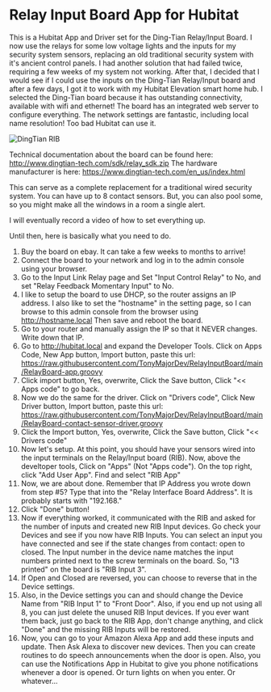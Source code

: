 # Relay Input Board App for Hubitat

This is a Hubitat App and Driver set for the Ding-Tian Relay/Input Board.  I now use the relays for some low voltage lights and the inputs for my security system sensors, replacing an old traditional security system with it's ancient control panels.  I had another solution that had failed twice, requiring a few weeks of my system not working.  After that, I decided that I would see if I could use the inputs on the Ding-Tian Relay/Input board and after a few days, I got it to work with my Hubitat Elevation smart home hub.  I selected the Ding-Tian board because it has outstanding connectivity, available with wifi and ethernet!  The board has an integrated web server to configure everything.  The network settings are fantastic, including local name resolution!  Too bad Hubitat can use it.  

![DingTian RIB](https://user-images.githubusercontent.com/39914475/197233866-b245dfa0-b4ff-4789-b191-5ef039694b1d.jpg)

Technical documentation about the board can be found here: http://www.dingtian-tech.com/sdk/relay_sdk.zip
The hardware manufacturer is here: https://www.dingtian-tech.com/en_us/index.html

This can serve as a complete replacement for a traditional wired security system.  You can have up to 8 contact sensors.  But, you can also pool some, so you might make all the windows in a room a single alert. 

I will eventually record a video of how to set everything up.  

Until then, here is basically what you need to do.  

1. Buy the board on ebay.  It can take a few weeks to months to arrive!  
2. Connect the board to your network and log in to the admin console using your browser.  
3. Go to the Input Link Relay page and Set "Input Control Relay" to No, and set "Relay Feedback Momentary Input" to No.  
4. I like to setup the board to use DHCP, so the router assigns an IP address.  I also like to set the "hostname" in the setting page, so I can browse to this admin console from the browser using http://hostname.local  Then save and reboot the board.  
5. Go to your router and manually assign the IP so that it NEVER changes.  Write down that IP. 
6. Go to http://hubitat.local and expand the Developer Tools.  Click on Apps Code, New App button, Import button, paste this url: https://raw.githubusercontent.com/TonyMajorDev/RelayInputBoard/main/RelayBoard-app.groovy
7. Click import button, Yes, overwrite, Click the Save button, Click "<< Apps code" to go back.  
8. Now we do the same for the driver.  Click on "Drivers code", Click New Driver button, Import button, paste this url: https://raw.githubusercontent.com/TonyMajorDev/RelayInputBoard/main/RelayBoard-contact-sensor-driver.groovy
9. Click the Import button, Yes, overwrite, Click the Save button, Click "<< Drivers code"
10. Now let's setup.  At this point, you should have your sensors wired into the input terminals on the Relay/Input board (RIB).  Now, above the develtoper tools, Click on "Apps" (Not "Apps code").  On the top right, click "Add User App".  Find and select "RIB App"
11. Now, we are about done.  Remember that IP Address you wrote down from step #5?  Type that into the "Relay Interface Board Address".  It is probably starts with "192.168."  
12. Click "Done" button! 
13. Now if everything worked, it communicated with the RIB and asked for the number of inputs and created new RIB Input devices.  Go check your Devices and see if you now have RIB Inputs.  You can select an input you have connected and see if the state changes from contact: open to closed.  The Input number in the device name matches the input numbers printed next to the screw terminals on the board.  So, "I3 printed" on the board is "RIB Input 3".  
14. If Open and Closed are reversed, you can choose to reverse that in the Device settings.  
15. Also, in the Device settings you can and should change the Device Name from "RIB Input 1" to "Front Door".  Also, if you end up not using all 8, you can just delete the unused RIB Input devices.  If you ever want them back, just go back to the RIB App, don't change anything, and click "Done" and the missing RIB Inputs will be restored.  
16.  Now, you can go to your Amazon Alexa App and add these inputs and update.  Then Ask Alexa to discover new devices.  Then you can create routines to do speech announcements when the door is open.  Also, you can use the Notifications App in Hubitat to give you phone notifications whenever a door is opened.  Or turn lights on when you enter.  Or whatever...  

